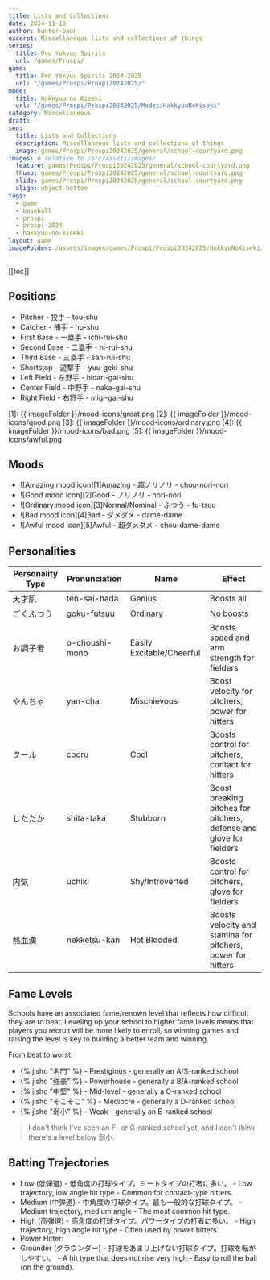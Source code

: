 ```yaml
---
title: Lists and Collections
date: 2024-11-16
author: hunter-baun
excerpt: Miscellaneous lists and collections of things
series:
  title: Pro Yakyuu Spirits
  url: /games/Prospi/
game: 
  title: Pro Yakyuu Spirits 2024-2025
  url: "/games/Prospi/Prospi20242025/"
mode: 
  title: Hakkyuu no Kiseki
  url: "/games/Prospi/Prospi20242025/Modes/HakkyuuNoKiseki"
category: Miscellaneous
draft: 
seo:
  title: Lists and Collections
  description: Miscellaneous lists and collections of things
  image: games/Prospi/Prospi20242025/general/school-courtyard.png
images: # relative to /src/assets/images/
  feature: games/Prospi/Prospi20242025/general/school-courtyard.png
  thumb: games/Prospi/Prospi20242025/general/school-courtyard.png
  slide: games/Prospi/Prospi20242025/general/school-courtyard.png
  align: object-bottom
tags:
  - game
  - baseball
  - prospi
  - prospi-2024
  - hakkyuu-no-kiseki
layout: game
imageFolder: /assets/images/games/Prospi/Prospi20242025/HakkyuNoKiseki/General/
---
```

[[toc]]
<article class="prose max-w-xl lg:max-w-4xl lg:prose-lg">

## Positions
* Pitcher - 投手 - tou-shu
* Catcher - 捕手 - ho-shu
* First Base - 一塁手 - ichi-rui-shu
* Second Base - 二塁手 - ni-rui-shu
* Third Base - 三塁手 - san-rui-shu
* Shortstop - 遊撃手 - yuu-geki-shu
* Left Field - 左野手 - hidari-gai-shu
* Center Field - 中野手 - naka-gai-shu
* Right Field - 右野手 - migi-gai-shu

[1]: {{ imageFolder }}/mood-icons/great.png
[2]: {{ imageFolder }}/mood-icons/good.png
[3]: {{ imageFolder }}/mood-icons/ordinary.png
[4]: {{ imageFolder }}/mood-icons/bad.png
[5]: {{ imageFolder }}/mood-icons/awful.png

## Moods
* ![Amazing mood icon][1]Amazing - 超ノリノリ - chou-nori-nori
* ![Good mood icon][2]Good - ノリノリ - nori-nori
* ![Ordinary mood icon][3]Normal/Nominal - ふつう - fu-tsuu
* ![Bad mood icon][4]Bad - ダメダメ - dame-dame
* ![Awful mood icon][5]Awful - 超ダメダメ - chou-dame-dame

## Personalities
| Personality Type | Pronunciation  | Name                      | Effect                                                              |
| ---------------- | -------------- | ------------------------- | ------------------------------------------------------------------- |
| 天才肌           | ten-sai-hada   | Genius                    | Boosts all                                                          |
| ごくふつう       | goku-futsuu    | Ordinary                  | No boosts                                                           |
| お調子者         | o-choushi-mono | Easily Excitable/Cheerful | Boosts speed and arm strength for fielders                          |
| やんちゃ         | yan-cha        | Mischievous               | Boost velocity for pitchers, power for hitters                      |
| クール           | cooru          | Cool                      | Boosts control for pitchers, contact for hitters                    |
| したたか         | shita-taka     | Stubborn                  | Boost breaking pitches for pitchers, defense and glove for fielders |
| 内気             | uchiki         | Shy/Introverted           | Boosts control for pitchers, glove for fielders                     |
| 熱血漢           | nekketsu-kan   | Hot Blooded               | Boosts velocity and stamina for pitchers, power for hitters         |

## Fame Levels

Schools have an associated fame/renown level that reflects how difficult they are to beat. Leveling up your school to higher fame levels means that players you recruit will be more likely to enroll, so winning games and raising the level is key to building a better team and winning.

From best to worst:
* {% jisho "名門" %} - Prestigious - generally an A/S-ranked school
* {% jisho "強豪" %} - Powerhouse - generally a B/A-ranked school
* {% jisho "中堅" %} - Mid-level - generally a C-ranked school
* {% jisho "そこそこ" %} - Mediocre - generally a D-ranked school
* {% jisho "弱小" %} - Weak - generally an E-ranked school 

> I don't think I've seen an F- or G-ranked school yet, and I don't think there's a level below 弱小.

## Batting Trajectories

- Low (低弾道) - 低角度の打球タイプ。ミートタイプの打者に多い。 - Low trajectory, low angle hit type - Common for contact-type hitters.
- Medium (中弾道) - 中角度の打球タイプ。最も一般的な打球タイプ。 - Medium trajectory, medium angle - The most common hit type.
- High (高弾道) - 高角度の打球タイプ。パワータイプの打者に多い。 - High trajectory, high angle hit type - Often used by power hitters.
- Power Hitter:
- Grounder (グラウンダー) - 打球をあまリ上げない打球タイプ。打球を転がしやすい。 - A hit type that does not rise very high - Easy to roll the ball (on the ground).


</article>